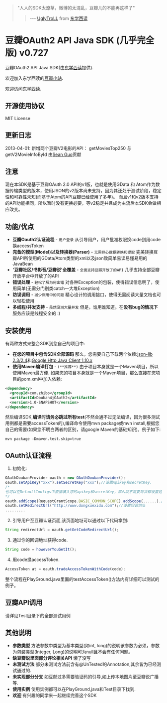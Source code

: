 >"人人的SDK太潦草，微博的太混乱，豆瓣儿的不能再这样了"
>> --- [UglyTroLL](http://www.douban.com/people/uglytroll/) from [东学西读](http://www.dongxuexidu.com)

豆瓣OAuth2 API Java SDK (几乎完全版) v0.727
======================================

豆瓣OAuth2 API Java SDK(由[东学西读](http://www.dongxuexidu.com)提供).

欢迎加入东学西读的[豆瓣小站](http://site.douban.com/179782/).

欢迎访问[东学西读](http://www.dongxuexidu.com).


开源使用协议
---
MIT License

更新日志
---
2013-04-01: 新增两个豆瓣V2电影的API： getMoviesTop250 与 getV2MovieInfoById 由[Sean Guo](https://github.com/seanguo)贡献

注意
---
现在本SDK是基于豆瓣OAuth 2.0 API的v1版，也就是使用GData 和 Atom作为数据传输类型的版本，使用JSON的v2版本尚未支持，因为其还处于测试阶段，稳定性和可靠性未知(而基于Atom的API豆瓣已经使用了多年)。
而且v1和v2版本支持的API功能相同，所以暂时没有更换必要，等v2稳定并且成为主流后本SDK会做相应改变。

功能/优点
---
+ **豆瓣Oauth2认证流程** - `用户登录`
从引导用户，用户批准权限换code到用code换accessToken
+ **完备的模型(Model)以及转换器(Parser)** - `无需担心数据转换和提取`
完美转换豆瓣API所使用的GData/Atom类型的xml以及json致简单易读易懂易用的JavaBean
+ **'豆瓣社区/书影音/豆瓣说'全覆盖** - `全面支持豆瓣开放了的API`
几乎支持全部豆瓣开放平台中开放了的API
+ **错误处理** - `轻松了解为何出错`
对各种Exception的包装，使得错误信息明了，使用简单(无需分门别类catch一大堆Exception)
+ **防误调用** - `减少调用中的问题`
精心设计的调用接口，使得无需阅读大量文档也可以轻松使用
+ **多线程/并发支持** - `虽然没测大量并发`
但是，谁用谁知道。在**没有bug的情况下**服务应该是线程安全的 :)

安装使用
---
有两种方式来整合SDK到您自己的项目中:

* **在您的项目中包含SDK全部源码**
那么，您需要自己下载两个依赖:[json-lib 2.3/2.4](http://sourceforge.net/projects/json-lib/files/)和[Google Http Java Client 1.10.x](http://code.google.com/p/google-http-java-client/)
* **使用Maven编译打包** - `(**推荐**)`
由于项目本身就是一个Maven项目，所以使用Maven最方便.
如果您的项目本身就是一个Maven项目，那么直接在您项目的pom.xml中加入依赖:

```xml
<dependency>
  <groupId>com.zhibo</groupId>
  <artifactId>Douban4jOAuth2</artifactId>
  <version>1.0-SNAPSHOT</version>
</dependency>
```

然后编译SDK,**编译时请务必跳过所有test**(不然会通不过无法编译，因为很多测试用例都是需要accessToken的),编译命令使用mvn package或mvn install,根据您自己的需要(如果您不明白两者的区别，请google Maven的基础知识)。例子如下:
```
mvn package -Dmaven.test.skip=true
```

OAuth认证流程
---
1. 初始化:
```js
OAuthDoubanProvider oauth = new OAuthDoubanProvider();
oauth.setApiKey("xxx").setSecretKey("xxx");//设置Apikey和secretKey.
/*
也可以在DefaultConfigs中直接填入您的apikey和secretKey，那么就不需要每次都设置这两个值.
*/
oauth.addScope(RequestGrantScope.BASIC_COMMON_SCOPE).addScope(......).//设置权限范围
oauth.setRedirectUrl("http://www.dongxuexidu.com");//设置回调地址
.........
```

2. 引导用户至豆瓣认证页面,该页面地址可以通过以下代码拿到:
```js
String redirectUrl = oauth.getGetCodeRedirectUrl();
```

3. 通过你的回调地址获得code.
```js
String code = howeverYouGetIt();
```

4. 用code换accessToken.
```js
AccessToken at = oauth.tradeAccessTokenWithCode(code);
```

整个流程在PlayGround.java里面的testAccessToken()方法内有详细可以测试的例子。

豆瓣API调用
---
请详见Test目录下的全部测试用例

其他说明
---
* **参数类型** 方法参数中类型为基本类型(如int, long)的说明该参数为必须，参数为包装类型(Integer, Long)的说明可为null且不会有任何问题。
* **缺豆瓣说里面部分评论相关API** 懒了没写
* **未测试方法** 部分未测试方法前含有@UnTested的Annotation,其余皆为已经测试通过的.
* **未实现部分分支** 如豆邮过多需要验证码的引导,如上传本地图片至豆瓣说广播等.
* **使用实例** 使用实例都可以在PlayGround,java和Test目录下找到.
* **欢迎** 有兴趣的同学来一起继续完善这个SDK
